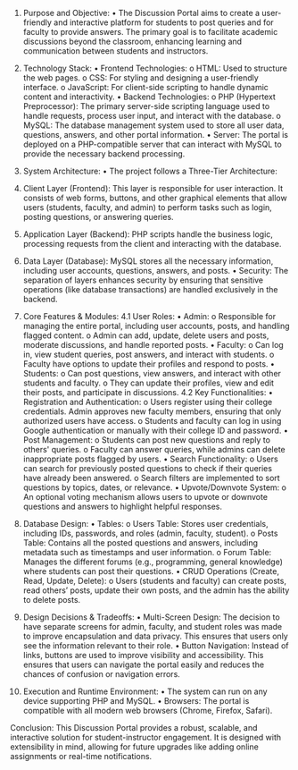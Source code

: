 1. Purpose and Objective:
   • The Discussion Portal aims to create a user-friendly and interactive platform for students to post queries and for faculty to provide answers. The primary goal is to facilitate academic discussions beyond the classroom, enhancing learning and communication between students and instructors.

2. Technology Stack:
   • Frontend Technologies:
   o HTML: Used to structure the web pages.
   o CSS: For styling and designing a user-friendly interface.
   o JavaScript: For client-side scripting to handle dynamic content and interactivity.
   • Backend Technologies:
   o PHP (Hypertext Preprocessor): The primary server-side scripting language used to handle requests, process user input, and interact with the database.
   o MySQL: The database management system used to store all user data, questions, answers, and other portal information.
   • Server: The portal is deployed on a PHP-compatible server that can interact with MySQL to provide the necessary backend processing.
3. System Architecture:
   • The project follows a Three-Tier Architecture:
4. Client Layer (Frontend): This layer is responsible for user interaction. It consists of web forms, buttons, and other graphical elements that allow users (students, faculty, and admin) to perform tasks such as login, posting questions, or answering queries.
5. Application Layer (Backend): PHP scripts handle the business logic, processing requests from the client and interacting with the database.
6. Data Layer (Database): MySQL stores all the necessary information, including user accounts, questions, answers, and posts.
   • Security: The separation of layers enhances security by ensuring that sensitive operations (like database transactions) are handled exclusively in the backend.
7. Core Features & Modules:
   4.1 User Roles:
   • Admin:
   o Responsible for managing the entire portal, including user accounts, posts, and handling flagged content.
   o Admin can add, update, delete users and posts, moderate discussions, and handle reported posts.
   • Faculty:
   o Can log in, view student queries, post answers, and interact with students.
   o Faculty have options to update their profiles and respond to posts.
   • Students:
   o Can post questions, view answers, and interact with other students and faculty.
   o They can update their profiles, view and edit their posts, and participate in discussions.
   4.2 Key Functionalities:
   • Registration and Authentication:
   o Users register using their college credentials. Admin approves new faculty members, ensuring that only authorized users have access.
   o Students and faculty can log in using Google authentication or manually with their college ID and password.
   • Post Management:
   o Students can post new questions and reply to others' queries.
   o Faculty can answer queries, while admins can delete inappropriate posts flagged by users.
   • Search Functionality:
   o Users can search for previously posted questions to check if their queries have already been answered.
   o Search filters are implemented to sort questions by topics, dates, or relevance.
   • Upvote/Downvote System:
   o An optional voting mechanism allows users to upvote or downvote questions and answers to highlight helpful responses.

8. Database Design:
   • Tables:
   o Users Table: Stores user credentials, including IDs, passwords, and roles (admin, faculty, student).
   o Posts Table: Contains all the posted questions and answers, including metadata such as timestamps and user information.
   o Forum Table: Manages the different forums (e.g., programming, general knowledge) where students can post their questions.
   • CRUD Operations (Create, Read, Update, Delete):
   o Users (students and faculty) can create posts, read others’ posts, update their own posts, and the admin has the ability to delete posts.

9. Design Decisions & Tradeoffs:
   • Multi-Screen Design: The decision to have separate screens for admin, faculty, and student roles was made to improve encapsulation and data privacy. This ensures that users only see the information relevant to their role.
   • Button Navigation: Instead of links, buttons are used to improve visibility and accessibility. This ensures that users can navigate the portal easily and reduces the chances of confusion or navigation errors.

10. Execution and Runtime Environment:
    • The system can run on any device supporting PHP and MySQL.
    • Browsers: The portal is compatible with all modern web browsers (Chrome, Firefox, Safari).

Conclusion:
This Discussion Portal provides a robust, scalable, and interactive solution for student-instructor engagement. It is designed with extensibility in mind, allowing for future upgrades like adding online assignments or real-time notifications.
